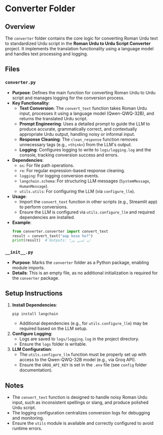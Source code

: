 # Converter Folder

## Overview
The `converter` folder contains the core logic for converting Roman Urdu text to standardized Urdu script in the **Roman Urdu to Urdu Script Converter** project. It implements the translation functionality using a language model and handles text processing and logging.

## Files
### `converter.py`
- **Purpose**: Defines the main function for converting Roman Urdu to Urdu script and manages logging for the conversion process.
- **Key Functionality**:
  - **Text Conversion**: The `convert_text` function takes Roman Urdu input, processes it using a language model (Qwen-QWQ-32B), and returns the translated Urdu script.
  - **Prompt Engineering**: Uses a detailed prompt to guide the LLM to produce accurate, grammatically correct, and contextually appropriate Urdu output, handling noisy or informal input.
  - **Response Cleaning**: The `clean_response` function removes unnecessary tags (e.g., `<think>`) from the LLM's output.
  - **Logging**: Configures logging to write to `logs/logging.log` and the console, tracking conversion success and errors.
- **Dependencies**:
  - `os`: For file path operations.
  - `re`: For regular expression-based response cleaning.
  - `logging`: For logging conversion events.
  - `langchain.schema`: For structuring LLM messages (`SystemMessage`, `HumanMessage`).
  - `utils.utils`: For configuring the LLM (via `configure_llm`).
- **Usage**:
  - Import the `convert_text` function in other scripts (e.g., Streamlit app) to perform conversions.
  - Ensure the LLM is configured via `utils.configure_llm` and required dependencies are installed.
- **Example**:
  ```python
  from converter.converter import convert_text
  result = convert_text("aap kese ho?")
  print(result)  # Outputs: آپ کیسے ہیں؟
  ```

### `__init__.py`
- **Purpose**: Marks the `converter` folder as a Python package, enabling module imports.
- **Details**: This is an empty file, as no additional initialization is required for the `converter` package.

## Setup Instructions
1. **Install Dependencies**:
   ```bash
   pip install langchain
   ```
   - Additional dependencies (e.g., for `utils.configure_llm`) may be required based on the LLM setup.
2. **Configure Logging**:
   - Logs are saved to `logs/logging.log` in the project directory.
   - Ensure the `logs` folder is writable.
3. **LLM Configuration**:
   - The `utils.configure_llm` function must be properly set up with access to the Qwen-QWQ-32B model (e.g., via Groq API).
   - Ensure the `GROQ_API_KEY` is set in the `.env` file (see `config` folder documentation).

## Notes
- The `convert_text` function is designed to handle noisy Roman Urdu input, such as inconsistent spellings or slang, and produce polished Urdu script.
- The logging configuration centralizes conversion logs for debugging and monitoring.
- Ensure the `utils` module is available and correctly configured to avoid runtime errors.
